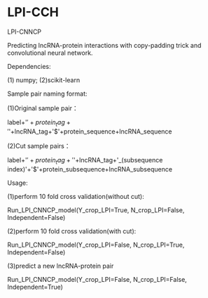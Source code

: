# LPI-CCH
LPI-CNNCP

Predicting lncRNA-protein interactions with copy-padding trick and convolutional neural network. 

 Dependencies:

(1) numpy; (2)scikit-learn


Sample pair naming format:

(1)Original sample pair：

label+'$'+protein_tag+'$'+lncRNA_tag+'$'+protein_sequence+lncRNA_sequence

(2)Cut sample pairs：

label+'$'+protein_tag+'$'+lncRNA_tag+'_(subsequence index)'+'$'+protein_subsequence+lncRNA_subsequence

Usage:

(1)perform 10 fold cross validation(without cut):

Run_LPI_CNNCP_model(Y_crop_LPI=True, N_crop_LPI=False, Independent=False)

(2)perform 10 fold cross validation(with cut):

Run_LPI_CNNCP_model(Y_crop_LPI=False, N_crop_LPI=True, Independent=False)

(3)predict a new lncRNA-protein pair

Run_LPI_CNNCP_model(Y_crop_LPI=False, N_crop_LPI=False, Independent=True)
